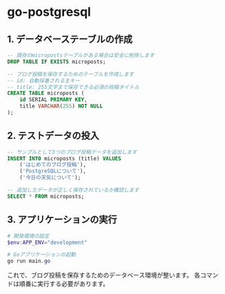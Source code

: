 # go-postgresql

## 1. データベーステーブルの作成
```sql
-- 既存のmicropostsテーブルがある場合は安全に削除します
DROP TABLE IF EXISTS microposts;

-- ブログ投稿を保存するためのテーブルを作成します
-- id: 自動採番される主キー
-- title: 255文字まで保存できる必須の投稿タイトル
CREATE TABLE microposts (
    id SERIAL PRIMARY KEY,
    title VARCHAR(255) NOT NULL
);
```

## 2. テストデータの投入
```sql
-- サンプルとして3つのブログ投稿データを追加します
INSERT INTO microposts (title) VALUES
    ('はじめてのブログ投稿'),
    ('PostgreSQLについて'),
    ('今日の天気について');

-- 追加したデータが正しく保存されているか確認します
SELECT * FROM microposts;
```

## 3. アプリケーションの実行
```powershell
# 開発環境の設定
$env:APP_ENV="development"

# Goアプリケーションの起動
go run main.go
```

これで、ブログ投稿を保存するためのデータベース環境が整います。
各コマンドは順番に実行する必要があります。